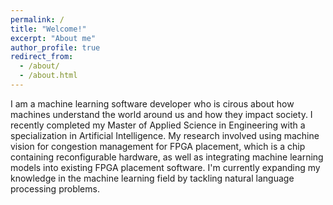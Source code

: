 ```yaml
---
permalink: /
title: "Welcome!"
excerpt: "About me"
author_profile: true
redirect_from: 
  - /about/
  - /about.html
---
```


I am a machine learning software developer who is cirous about how machines understand the world around us and how they impact society. I recently completed 
my Master of Applied Science in Engineering with a specialization in Artificial Intelligence. My research involved using machine vision for congestion management
for FPGA placement, which is a chip containing reconfigurable hardware, as well as integrating machine learning models into existing FPGA placement software. I'm
currently expanding my knowledge in the machine learning field by tackling natural language processing problems.


